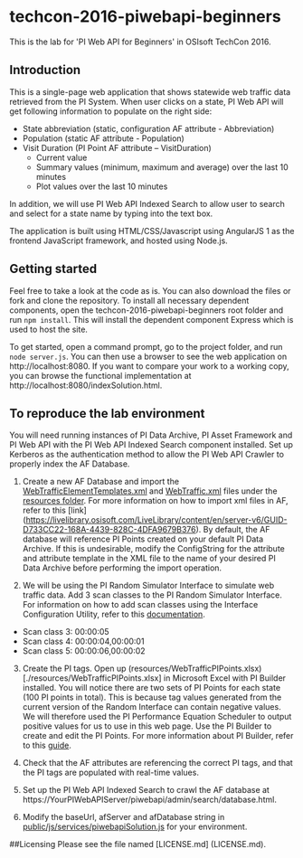 # techcon-2016-piwebapi-beginners
This is the lab for 'PI Web API for Beginners' in OSIsoft TechCon 2016. 

## Introduction
This is a single-page web application that shows statewide web traffic data retrieved from the PI System. When user clicks on a state, PI Web API will get following information to populate on the right side:

* State abbreviation (static, configuration AF attribute - Abbreviation)
* Population (static AF attribute - Population)
* Visit Duration (PI Point AF attribute – VisitDuration)
  * Current value
  * Summary values (minimum, maximum and average) over the last 10 minutes
  * Plot values over the last 10 minutes

In addition, we will use PI Web API Indexed Search to allow user to search and select for a state name by typing into the text box.

The application is built using HTML/CSS/Javascript using AngularJS 1 as the frontend JavaScript framework, and hosted using Node.js. 

## Getting started
Feel free to take a look at the code as is. You can also download the files or fork and clone the repository. To install all necessary dependent components, open the techcon-2016-piwebapi-beginners root folder and run `npm install`. This will install the dependent component Express which is used to host the site.

To get started, open a command prompt, go to the project folder, and run `node server.js`. You can then use a browser to see the web application on http://localhost:8080. If you want to compare your work to a working copy, you can browse the functional implementation at http://localhost:8080/indexSolution.html. 

## To reproduce the lab environment
You will need running instances of PI Data Archive, PI Asset Framework and PI Web API with the PI Web API Indexed Search component installed. Set up Kerberos as the authentication method to allow the PI Web API Crawler to properly index the AF Database.

1. Create a new AF Database and import the [WebTrafficElementTemplates.xml](./resources/WebTrafficElementTemplates.xml) and [WebTraffic.xml](./resources/WebTraffic.xml) files under the [resources folder](./resources). For more information on how to import xml files in AF, refer to this [link] (https://livelibrary.osisoft.com/LiveLibrary/content/en/server-v6/GUID-D733CC22-168A-4439-828C-4DFA9679B376). By default, the AF database will reference PI Points created on your default PI Data Archive. If this is undesirable, modify the ConfigString for the attribute and attribute template in the XML file to the name of your desired PI Data Archive before performing the import operation. 

2. We will be using the PI Random Simulator Interface to simulate web traffic data. Add 3 scan classes to the PI Random Simulator Interface. For information on how to add scan classes using the Interface Configuration Utility, refer to this [documentation](https://livelibrary.osisoft.com/LiveLibrary/content/en/int-icu-v3/GUID-3FAD4074-87BA-48B5-8E57-235687B202DB).
  * Scan class 3: 00:00:05
  * Scan class 4: 00:00:04,00:00:01
  * Scan class 5: 00:00:06,00:00:02

3. Create the PI tags. Open up (resources/WebTrafficPIPoints.xlsx)[./resources/WebTrafficPIPoints.xlsx] in Microsoft Excel with PI Builder installed. You will notice there are two sets of PI Points for each state (100 PI points in total). This is because tag values generated from the current version of the Random Interface can contain negative values. We will therefore used the PI Performance Equation Scheduler to output positive values for us to use in this web page. Use the PI Builder to create and edit the PI Points. For more information about PI Builder, refer to this [guide](https://livelibrary.osisoft.com/LiveLibrary/content/en/server-v3/GUID-146F64E4-FBDA-48A4-977C-16178581316D).

4. Check that the AF attributes are referencing the correct PI tags, and that the PI tags are populated with real-time values.

5. Set up the PI Web API Indexed Search to crawl the AF database at https://YourPIWebAPIServer/piwebapi/admin/search/database.html. 

6. Modify the baseUrl, afServer and afDatabase string in [public/js/services/piwebapiSolution.js](./public/js/services/piwebapiSolution.js) for your environment.

##Licensing
Please see the file named [LICENSE.md] (LICENSE.md).
